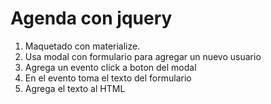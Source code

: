 # Agenda con jquery

1. Maquetado con materialize.
2. Usa modal con formulario para agregar un nuevo usuario
3. Agrega un evento click a boton del modal
4. En el evento toma el texto del formulario
5. Agrega el texto al HTML 
